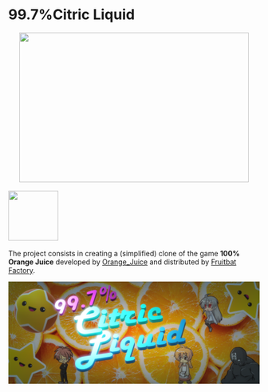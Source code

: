 <!-- 1.0.3-b1 -->
<h1>99.7%Citric Liquid</h1>

<p align="center">
  <img width="460" height="300" src="http://www.fillmurray.com/460/300">
</p>

<img style="text-align:center;" width="100" height="100"  src="https://stickershop.line-scdn.net/stickershop/v1/product/11281886/LINEStorePC/main.png;compress=true">

The project consists in creating a (simplified) clone of the game **100% Orange Juice**
developed by [Orange_Juice](http://daidai.moo.jp) and distributed by 
[Fruitbat Factory](https://fruitbatfactory.com).

![](img/97%25CitricLiquid.png)





